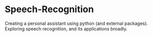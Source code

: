 # Speech-Recognition
Creating a personal assistant using python (and external packages). Exploring speech recognition, and its applications broadly.
